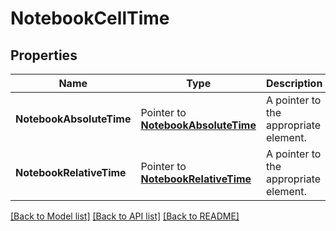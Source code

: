 # NotebookCellTime

## Properties

Name | Type | Description | Notes
---- | ---- | ----------- | ------
**NotebookAbsoluteTime** | Pointer to [**NotebookAbsoluteTime**](NotebookAbsoluteTime.md) | A pointer to the appropriate element. |
**NotebookRelativeTime** | Pointer to [**NotebookRelativeTime**](NotebookRelativeTime.md) | A pointer to the appropriate element. |


[[Back to Model list]](../README.md#documentation-for-models) [[Back to API list]](../README.md#documentation-for-api-endpoints) [[Back to README]](../README.md)


